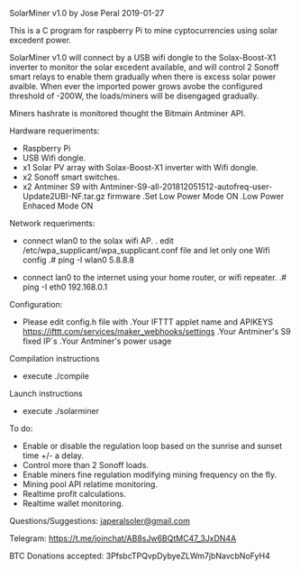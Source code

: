SolarMiner v1.0 
by Jose Peral 2019-01-27

This is a C program for raspberry Pi to mine cyptocurrencies using solar excedent power.

SolarMiner v1.0 will connect by a USB wifi dongle to the Solax-Boost-X1 inverter 
to monitor the solar excedent available, and will control 2 Sonoff smart relays 
to enable them gradually when there is excess solar power avaible.
When ever the imported power grows avobe the configured threshold of -200W, the
loads/miners will be disengaged gradually.
 
Miners hashrate is monitored thought the Bitmain Antminer API.

Hardware requeriments:
  - Raspberry Pi
  - USB Wifi dongle.
  - x1 Solar PV array with Solax-Boost-X1 inverter with Wifi dongle.
  - x2 Sonoff smart switches.
  - x2 Antminer S9 with Antminer-S9-all-201812051512-autofreq-user-Update2UBI-NF.tar.gz firmware
    .Set Low Power Mode	 ON
    .Low Power Enhaced Mode	 ON

Network requeriments:
  - connect wlan0 to the solax wifi AP.
    . edit /etc/wpa_supplicant/wpa_supplicant.conf file and let only one Wifi config
    .# ping -I wlan0 5.8.8.8
   
  - connect lan0 to the internet using your home router, or wifi repeater.
    .# ping -I eth0 192.168.0.1

Configuration:
  - Please edit config.h file with 
    .Your IFTTT applet name and APIKEYS https://ifttt.com/services/maker_webhooks/settings
    .Your Antminer's S9 fixed IP´s
    .Your Antminer's power usage
 
Compilation instructions
  - execute ./compile
 
Launch instructions
  - execute ./solarminer


To do:
  - Enable or disable the regulation loop based on the sunrise and sunset time +/- a delay.
  - Control more than 2 Sonoff loads. 
  - Enable miners fine regulation modifying mining frequency on the fly.
  - Mining pool API relatime monitoring.
  - Realtime profit calculations.
  - Realtime wallet monitoring. 
 
Questions/Suggestions:  japeralsoler@gmail.com

Telegram: https://t.me/joinchat/AB8sJw6BQtMC47_3JxDN4A

BTC Donations accepted: 3PfsbcTPQvpDybyeZLWm7jbNavcbNoFyH4
 
 
